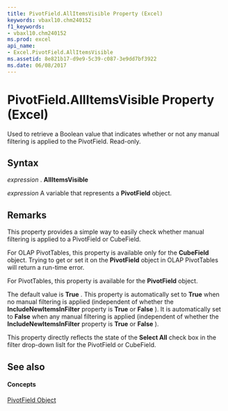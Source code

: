 ```yaml
---
title: PivotField.AllItemsVisible Property (Excel)
keywords: vbaxl10.chm240152
f1_keywords:
- vbaxl10.chm240152
ms.prod: excel
api_name:
- Excel.PivotField.AllItemsVisible
ms.assetid: 8e821b17-d9e9-5c39-c087-3e9dd7bf3922
ms.date: 06/08/2017
---
```



# PivotField.AllItemsVisible Property (Excel)

Used to retrieve a Boolean value that indicates whether or not any manual filtering is applied to the PivotField. Read-only.


## Syntax

 _expression_ . **AllItemsVisible**

 _expression_ A variable that represents a **PivotField** object.


## Remarks

This property provides a simple way to easily check whether manual filtering is applied to a PivotField or CubeField.

For OLAP PivotTables, this property is available only for the  **CubeField** object. Trying to get or set it on the **PivotField** object in OLAP PivotTables will return a run-time error.

For PivotTables, this property is available for the  **PivotField** object.

The default value is  **True** . This property is automatically set to **True** when no manual filtering is applied (independent of whether the **IncludeNewItemsInFilter** property is **True** or **False** ). It is automatically set to **False** when any manual filtering is applied (independent of whether the **IncludeNewItemsInFilter** property is **True** or **False** ).

This property directly reflects the state of the  **Select All** check box in the filter drop-down lislt for the PivotField or CubeField.


## See also


#### Concepts


[PivotField Object](Excel.PivotField.md)

